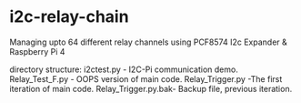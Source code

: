 # i2c-relay-chain
Managing upto 64 different relay channels using PCF8574 I2c Expander &amp; Raspberry Pi 4

directory structure:
i2ctest.py - I2C-Pi communication demo.
Relay_Test_F.py -  OOPS version of main code.
Relay_Trigger.py -The first iteration of main code.
Relay_Trigger.py.bak- Backup file, previous iteration.
